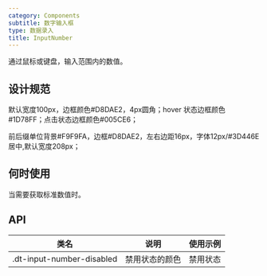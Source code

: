 ```yaml
---
category: Components
subtitle: 数字输入框
type: 数据录入
title: InputNumber
---
```


通过鼠标或键盘，输入范围内的数值。

## 设计规范

默认宽度100px，边框颜色#D8DAE2，4px圆角；hover 状态边框颜色#1D78FF；点击状态边框颜色#005CE6；

前后缀单位背景#F9F9FA，边框#D8DAE2，左右边距16px，字体12px/#3D446E居中,默认宽度208px；

## 何时使用

当需要获取标准数值时。

## API

|类名  |说明  |使用示例  |
|---------|---------|---------|
|.dt-input-number-disabled  | 禁用状态的颜色   | 禁用状态  |